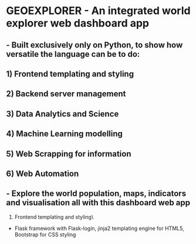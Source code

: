 # GEOEXPLORER - An integrated world explorer web dashboard app
## - Built exclusively only on Python, to show how versatile the language can be to do:
## 1) Frontend templating and styling
## 2) Backend server management
## 3) Data Analytics and Science
## 4) Machine Learning modelling
## 5) Web Scrapping for information
## 6) Web Automation

## - Explore the world population, maps, indicators and visualisation all with this dashboard web app
1) Frontend templating and styling\
- Flask framework with Flask-login, jinja2 templating engine for HTML5, Bootstrap for CSS styling
